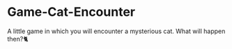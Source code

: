 # Game-Cat-Encounter
A little game in which you will encounter a mysterious cat. What will happen then?🐈
